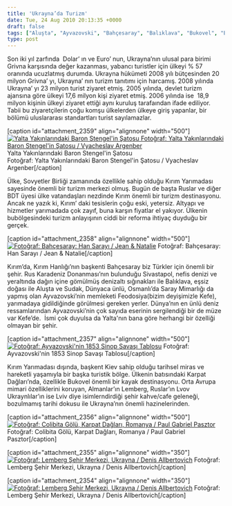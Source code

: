```yaml
---
title: 'Ukrayna’da Turizm'
date: Tue, 24 Aug 2010 20:13:35 +0000
draft: false
tags: ["Aluşta", "Ayvazovski", "Bahçesaray", "Balıklava", "Bukovel", "Ekonomi", "Feodosiya", "Gezi ve Restoran", "Karpat Dağları", "Kefe", "Kırım Hanlığı", "Kırım yarımadası", "Lemberg", "Lviv", "Lvov", "Rus Karadeniz Donanması", "Sivastapol", "Sudak", "Turizm", "Ukrayna", "Ukrayna Turizmi", "Ukrayna'ya gelen turist sayısı", "Yalta"]
type: post
---
```


Son iki yıl zarfında  Dolar’ ın ve Euro’ nun, Ukrayna’nın ulusal para birimi Grivna karşısında değer kazanması, yabancı turistler için ülkeyi % 57 oranında ucuzlatmış durumda. Ukrayna hükümeti 2008 yılı bütçesinden 20 milyon Grivna’ yı, Ukrayna’ nın turizm tanıtımı için harcamış. 2008 yılında Ukrayna’ yı 23 milyon turist ziyaret etmiş. 2005 yılında, devlet turizm ajansına göre ülkeyi 17,6 milyon kişi ziyaret etmiş. 2006 yılında ise  18,9 milyon kişinin ülkeyi ziyaret ettiği aynı kuruluş tarafaından ifade ediliyor. Tabii bu ziyaretçilerin çoğu komşu ülkelerden ülkeye giriş yapanlar, bir bölümü uluslararası standartları turist sayılamazlar.




\[caption id="attachment\_2359" align="alignnone" width="500"\][![Yalta Yakınlarındaki Baron Stengel'in Şatosu Fotoğraf: Yalta Yakınlarındaki Baron Stengel'in Şatosu / Vyacheslav Argenber](https://burakpehlivan.org/wp-content/uploads/2010/08/4662780391.jpg)](https://burakpehlivan.org/wp-content/uploads/2010/08/4662780391.jpg) Yalta Yakınlarındaki Baron Stengel'in Şatosu  
Fotoğraf: Yalta Yakınlarındaki Baron Stengel'in Şatosu / Vyacheslav  
Argenber\[/caption\]


Ülke, Sovyetler Birliği zamanında özellikle sahip olduğu Kırım Yarımadası sayesinde önemli bir turizm merkezi olmuş. Bugün de başta Ruslar ve diğer BDT üyesi ülke vatandaşları nezdinde Kırım önemli bir turizm destinasyonu. Ancak ne yazık ki, Kırım’ daki tesislerin çoğu eski, yetersiz. Altyapı ve hizmetler yarımadada çok zayıf, buna karşın fiyatlar el yakıyor. Ülkenin bubölgesindeki turizm anlayışının ciddi bir reforma ihtiyaç duyduğu bir gerçek.




\[caption id="attachment\_2358" align="alignnone" width="500"\][![Fotoğraf: Bahçesaray: Han Sarayı / Jean & Natalie](https://burakpehlivan.org/wp-content/uploads/2010/08/2739072795.jpg)](https://burakpehlivan.org/wp-content/uploads/2010/08/2739072795.jpg) Fotoğraf: Bahçesaray: Han Sarayı / Jean & Natalie\[/caption\]


Kırım’da, Kırım Hanlığı’nın başkenti Bahçesaray biz Türkler için önemli bir şehir. Rus Karadeniz Donanması’nın bulunduğu Sivastapol, nefis denizi ve yeraltında dağın içine gömülmüş denizaltı sığınakları ile Balıklava, eşsiz doğası ile Aluşta ve Sudak, Dünyaca ünlü, Osmanlı’da Saray Mimarlığı da yapmış olan Ayvazovski’nin memleketi Feodosiya(bizim deyişimizle Kefe), yarımadaya gidildiğinde görülmesi gereken yerler. Dünya’nın en ünlü deniz ressamlarından Ayvazovski’nin çok sayıda eserinin sergilendiği bir de müze var Kefe’de.  İsmi çok duyulsa da Yalta'nın bana göre herhangi bir özelliği olmayan bir şehir.




\[caption id="attachment\_2357" align="alignnone" width="500"\][![Fotoğraf: Ayvazovski'nin 1853 Sinop Savaşı Tablosu](https://burakpehlivan.org/wp-content/uploads/2010/08/3822085305.jpg)](https://burakpehlivan.org/wp-content/uploads/2010/08/3822085305.jpg) Fotoğraf: Ayvazovski'nin 1853 Sinop Savaşı Tablosu\[/caption\]


Kırım Yarımadası dışında, başkent Kiev sahip olduğu tarihsel miras ve hareketli yaşamıyla bir başka turistik bölge. Ülkenin batısındaki Karpat Dağları’nda, özellikle Bukovel önemli bir kayak destinasyonu. Orta Avrupa mimari özelliklerini koruyan, Almanlar’ın Lemberg, Ruslar’ın Lvov Ukraynlılar’ın ise Lviv diye isimlerndirdiği şehir kahve/cafe geleneği, bozulmamış tarihi dokusu ile Ukrayna’nın önemli hazinelerinden.




\[caption id="attachment\_2356" align="alignnone" width="500"\][![Fotoğraf: Colibita Gölü, Karpat Dağları, Romanya / Paul Gabriel Pasztor ](https://burakpehlivan.org/wp-content/uploads/2010/08/2341822457.jpg)](https://burakpehlivan.org/wp-content/uploads/2010/08/2341822457.jpg) Fotoğraf: Colibita Gölü, Karpat Dağları, Romanya / Paul Gabriel Pasztor\[/caption\]

\[caption id="attachment\_2355" align="alignnone" width="350"\][![Fotoğraf: Lemberg Şehir Merkezi, Ukrayna / Denis Allbertovich](https://burakpehlivan.org/wp-content/uploads/2010/08/4806342826.jpg)](https://burakpehlivan.org/wp-content/uploads/2010/08/4806342826.jpg) Fotoğraf: Lemberg Şehir Merkezi, Ukrayna / Denis Allbertovich\[/caption\]

\[caption id="attachment\_2354" align="alignnone" width="350"\][![Fotoğraf: Lemberg Şehir Merkezi, Ukrayna / Denis Allbertovich](https://burakpehlivan.org/wp-content/uploads/2010/08/4835087011.jpg)](https://burakpehlivan.org/wp-content/uploads/2010/08/4835087011.jpg) Fotoğraf: Lemberg Şehir Merkezi, Ukrayna / Denis Allbertovich\[/caption\]